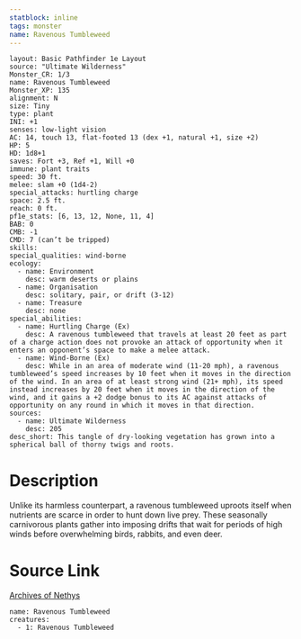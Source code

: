 ```yaml
---
statblock: inline
tags: monster
name: Ravenous Tumbleweed
---
```

```statblock
layout: Basic Pathfinder 1e Layout
source: "Ultimate Wilderness"
Monster_CR: 1/3
name: Ravenous Tumbleweed
Monster_XP: 135
alignment: N
size: Tiny
type: plant
INI: +1
senses: low-light vision
AC: 14, touch 13, flat-footed 13 (dex +1, natural +1, size +2)
HP: 5
HD: 1d8+1
saves: Fort +3, Ref +1, Will +0
immune: plant traits
speed: 30 ft.
melee: slam +0 (1d4-2)
special_attacks: hurtling charge
space: 2.5 ft.
reach: 0 ft.
pf1e_stats: [6, 13, 12, None, 11, 4]
BAB: 0
CMB: -1
CMD: 7 (can’t be tripped)
skills: 
special_qualities: wind-borne
ecology:
  - name: Environment
    desc: warm deserts or plains
  - name: Organisation
    desc: solitary, pair, or drift (3-12)
  - name: Treasure
    desc: none
special_abilities:
  - name: Hurtling Charge (Ex)
    desc: A ravenous tumbleweed that travels at least 20 feet as part of a charge action does not provoke an attack of opportunity when it enters an opponent’s space to make a melee attack.
  - name: Wind-Borne (Ex)
    desc: While in an area of moderate wind (11-20 mph), a ravenous tumbleweed’s speed increases by 10 feet when it moves in the direction of the wind. In an area of at least strong wind (21+ mph), its speed instead increases by 20 feet when it moves in the direction of the wind, and it gains a +2 dodge bonus to its AC against attacks of opportunity on any round in which it moves in that direction.
sources:
  - name: Ultimate Wilderness
    desc: 205
desc_short: This tangle of dry-looking vegetation has grown into a spherical ball of thorny twigs and roots.
```
# Description
Unlike its harmless counterpart, a ravenous tumbleweed uproots itself when nutrients are scarce in order to hunt down live prey. These seasonally carnivorous plants gather into imposing drifts that wait for periods of high winds before overwhelming birds, rabbits, and even deer.
# Source Link
[Archives of Nethys](https://aonprd.com/MonsterDisplay.aspx?ItemName=Ravenous%20Tumbleweed)
```encounter-table
name: Ravenous Tumbleweed
creatures:
  - 1: Ravenous Tumbleweed
```
